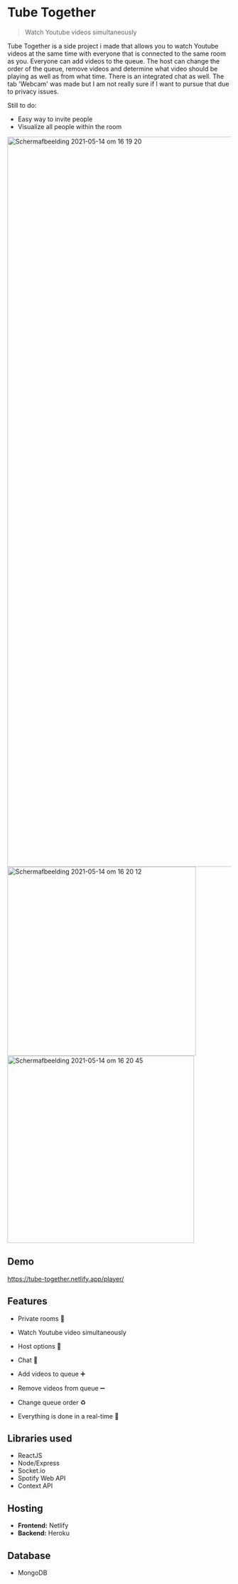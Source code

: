 # Tube Together
> Watch Youtube videos simultaneously

Tube Together is a side project i made that allows you to watch Youtube videos at the same time with everyone that is connected to the same room as you. Everyone can add videos to the queue. The host can change the order of the queue, remove videos and determine what video should be playing as well as from what time. There is an integrated chat as well. The tab 'Webcam' was made but I am not really sure if I want to pursue that due to privacy issues.

Still to do:
* Easy way to invite people
* Visualize all people within the room

<img width="1638" alt="Schermafbeelding 2021-05-14 om 16 19 20" src="https://user-images.githubusercontent.com/73937734/118285652-fbc3a680-b4d1-11eb-9263-b673610c4137.png">

<img width="424" alt="Schermafbeelding 2021-05-14 om 16 20 12" src="https://user-images.githubusercontent.com/73937734/118285674-0120f100-b4d2-11eb-9fa6-35d9f5bdce32.png">
<img width="420" alt="Schermafbeelding 2021-05-14 om 16 20 45" src="https://user-images.githubusercontent.com/73937734/118285675-01b98780-b4d2-11eb-9f9c-c8c33a63f9eb.png">

## Demo
https://tube-together.netlify.app/player/

## Features
* Private rooms :key:
* Watch Youtube video simultaneously
* Host options :crown:
* Chat :speech_balloon:
* Add videos to queue :heavy_plus_sign:
* Remove videos from queue :heavy_minus_sign:
* Change queue order :recycle:

* Everything is done in a real-time :dancers:

## Libraries used
* ReactJS
* Node/Express
* Socket.io
* Spotify Web API
* Context API

## Hosting
* **Frontend:** Netlify
* **Backend:** Heroku

## Database
* MongoDB
